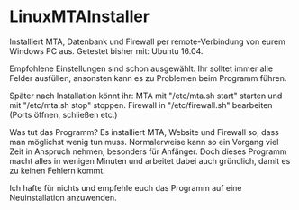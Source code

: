 # LinuxMTAInstaller
Installiert MTA, Datenbank und Firewall per remote-Verbindung von eurem Windows PC aus.
Getestet bisher mit:
Ubuntu 16.04.

Empfohlene Einstellungen sind schon ausgewählt.
Ihr solltet immer alle Felder ausfüllen, ansonsten kann es zu Problemen beim Programm führen.

Später nach Installation könnt ihr:
MTA mit "/etc/mta.sh start" starten und mit "/etc/mta.sh stop" stoppen.
Firewall in "/etc/firewall.sh" bearbeiten (Ports öffnen, schließen etc.)

Was tut das Programm?
Es installiert MTA, Website und Firewall so, dass man möglichst wenig tun muss.
Normalerweise kann so ein Vorgang viel Zeit in Anspruch nehmen, besonders für Anfänger.
Doch dieses Programm macht alles in wenigen Minuten und arbeitet dabei auch gründlich, damit es zu keinen Fehlern kommt.


Ich hafte für nichts und empfehle euch das Programm auf eine Neuinstallation anzuwenden.
